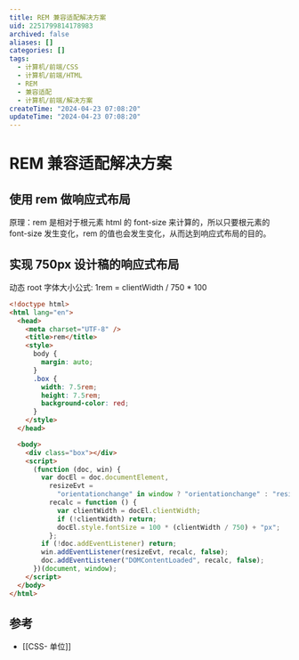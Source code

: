 ```yaml
---
title: REM 兼容适配解决方案
uid: 2251799814178983
archived: false
aliases: []
categories: []
tags:
  - 计算机/前端/CSS
  - 计算机/前端/HTML
  - REM
  - 兼容适配
  - 计算机/前端/解决方案
createTime: "2024-04-23 07:08:20"
updateTime: "2024-04-23 07:08:20"
---
```


# REM 兼容适配解决方案

## 使用 rem 做响应式布局

原理：rem 是相对于根元素 html 的 font-size 来计算的，所以只要根元素的 font-size 发生变化，rem 的值也会发生变化，从而达到响应式布局的目的。

## 实现 750px 设计稿的响应式布局

动态 root 字体大小公式: 1rem = clientWidth / 750 \* 100

```html
<!doctype html>
<html lang="en">
  <head>
    <meta charset="UTF-8" />
    <title>rem</title>
    <style>
      body {
        margin: auto;
      }
      .box {
        width: 7.5rem;
        height: 7.5rem;
        background-color: red;
      }
    </style>
  </head>

  <body>
    <div class="box"></div>
    <script>
      (function (doc, win) {
        var docEl = doc.documentElement,
          resizeEvt =
            "orientationchange" in window ? "orientationchange" : "resize",
          recalc = function () {
            var clientWidth = docEl.clientWidth;
            if (!clientWidth) return;
            docEl.style.fontSize = 100 * (clientWidth / 750) + "px";
          };
        if (!doc.addEventListener) return;
        win.addEventListener(resizeEvt, recalc, false);
        doc.addEventListener("DOMContentLoaded", recalc, false);
      })(document, window);
    </script>
  </body>
</html>
```

## 参考

- [[CSS- 单位]]
